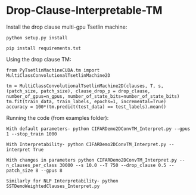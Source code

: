 # Drop-Clause-Interpretable-TM

Install the drop clause multi-gpu Tsetlin machine:

	python setup.py install

	pip install requirements.txt

Using the drop clause TM:

	from PyTsetlinMachineCUDA.tm import MultiClassConvolutionalTsetlinMachine2D

	tm = MultiClassConvolutionalTsetlinMachine2D(clauses, T, s, (patch_size, patch_size), clause_drop_p = drop_clause, number_of_gpus=n_gpus, number_of_state_bits=number_of_state_bits)
	tm.fit(train_data, train_labels, epochs=1, incremental=True)
	accuracy = 100*(tm.predict(test_data) == test_labels).mean()


Running the code (from examples folder):

	With default parameters- python CIFARDemo2DConvTM_Interpret.py --gpus 1 --stop_train 1000

	With Interpretability- python CIFARDemo2DConvTM_Interpret.py --interpret True

	With changes in parameters python CIFARDemo2DConvTM_Interpret.py --n_clauses_per_class 30000 --s 10.0 --T 750 --drop_clause 0.5 --patch_size 8 --gpus 8

	Similarly for NLP Interpretability- python SSTDemoWeightedClauses_Interpret.py
